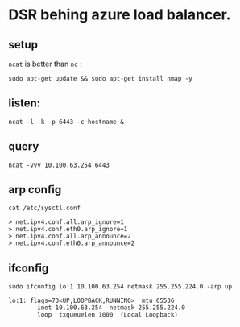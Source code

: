# DSR behing azure load balancer.

## setup

`ncat` is better than `nc` :

`sudo apt-get update && sudo apt-get install nmap -y`

## listen: 
`ncat -l -k -p 6443 -c hostname &`

## query
`ncat -vvv 10.100.63.254 6443`

## arp config

`cat /etc/sysctl.conf`

```
> net.ipv4.conf.all.arp_ignore=1
> net.ipv4.conf.eth0.arp_ignore=1
> net.ipv4.conf.all.arp_announce=2
> net.ipv4.conf.eth0.arp_announce=2
```

## ifconfig  

`sudo ifconfig lo:1 10.100.63.254 netmask 255.255.224.0 -arp up`

```
lo:1: flags=73<UP,LOOPBACK,RUNNING>  mtu 65536
        inet 10.100.63.254  netmask 255.255.224.0
        loop  txqueuelen 1000  (Local Loopback)
```
